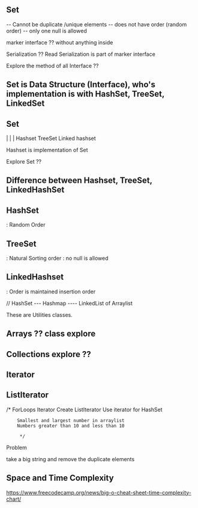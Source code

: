## Set
-- Cannot be duplicate /unique elements
-- does not have order (random order)
-- only one null is allowed

marker interface ??
without anything inside

Serialization ?? Read
Serialization is part of marker interface


Explore the method of all Interface ??
## Set is Data Structure (Interface), who's implementation is with HashSet, TreeSet, LinkedSet

##          Set
|           |           |
Hashset   TreeSet   Linked hashset

Hashset is implementation of Set


Explore Set ??

## Difference between Hashset, TreeSet, LinkedHashSet

## HashSet
: Random Order

## TreeSet
: Natural Sorting order
: no null is allowed

## LinkedHashset
: Order is maintained
insertion order

// HashSet  --- Hashmap ---- LinkedList of Arraylist

These are Utilities classes.
## Arrays ?? class explore
## Collections explore ??


## Iterator
## ListIterator

/*
ForLoops
Iterator
Create ListIterator
Use iterator for HashSet


        Smallest and largest number in arraylist
        Numbers greater than 10 and less than 10

         */


Problem 

take a big string and remove the duplicate elements



## Space and Time Complexity

https://www.freecodecamp.org/news/big-o-cheat-sheet-time-complexity-chart/





